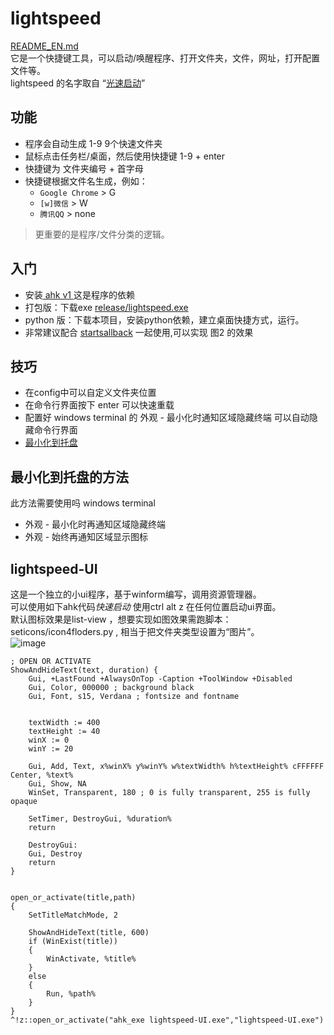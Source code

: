 # lightspeed
[README_EN.md](README_EN.md)  
它是一个快捷键工具，可以启动/唤醒程序、打开文件夹，文件，网址，打开配置文件等。   
lightspeed 的名字取自 “[光速启动]( https://powerkeys.github.io/launcher.html)”  

## 功能
- 程序会自动生成 1-9 9个快速文件夹
- 鼠标点击任务栏/桌面，然后使用快捷键 1-9 + enter
- 快捷键为 文件夹编号 + 首字母
- 快捷键根据文件名生成，例如：
    - `Google Chrome` > G
    - `[w]微信` > W
    - `腾讯QQ` > none

> 更重要的是程序/文件分类的逻辑。  


## 入门

- 安装[ ahk v1 ](https://www.autohotkey.com/download/ahk-install.exe) 这是程序的依赖
- 打包版：下载exe [release/lightspeed.exe](https://github.com/cornradio/lightspeed/releases/) 
- python 版：下载本项目，安装python依赖，建立桌面快捷方式，运行。
- 非常建议配合 [startsallback](https://www.google.com/search?q=StartAllBack+2024) 一起使用,可以实现 图2 的效果



## 技巧
- 在config中可以自定义文件夹位置
- 在命令行界面按下 enter 可以快速重载
- 配置好 windows terminal 的 外观 - 最小化时通知区域隐藏终端 可以自动隐藏命令行界面
- [最小化到托盘](#最小化到托盘)

## 最小化到托盘的方法
此方法需要使用吗 windows terminal 
- 外观 - 最小化时再通知区域隐藏终端
- 外观 - 始终再通知区域显示图标

## lightspeed-UI
这是一个独立的小ui程序，基于winform编写，调用资源管理器。  
可以使用如下ahk代码*快速启动* 使用ctrl alt z 在任何位置启动ui界面。  
默认图标效果是list-view ，想要实现如图效果需跑脚本：seticons/icon4floders.py , 相当于把文件夹类型设置为“图片”。  
![image](https://github.com/user-attachments/assets/b086c16b-051e-45de-9c89-2c70597b4cf1)
  

```ahk
; OPEN OR ACTIVATE
ShowAndHideText(text, duration) {
    Gui, +LastFound +AlwaysOnTop -Caption +ToolWindow +Disabled
    Gui, Color, 000000 ; background black
    Gui, Font, s15, Verdana ; fontsize and fontname


    textWidth := 400
    textHeight := 40
    winX := 0
    winY := 20

    Gui, Add, Text, x%winX% y%winY% w%textWidth% h%textHeight% cFFFFFF Center, %text%
    Gui, Show, NA
    WinSet, Transparent, 180 ; 0 is fully transparent, 255 is fully opaque

    SetTimer, DestroyGui, %duration%
    return

    DestroyGui:
    Gui, Destroy
    return
}


open_or_activate(title,path)
{
    SetTitleMatchMode, 2

    ShowAndHideText(title, 600)
    if (WinExist(title))
    {
        WinActivate, %title% 
    }
    else
    {
        Run, %path%   
    }
}
^!z::open_or_activate("ahk_exe lightspeed-UI.exe","lightspeed-UI.exe")
```

